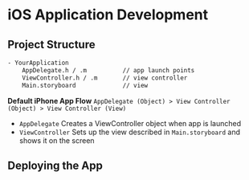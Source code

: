 # iOS Application Development



## Project Structure

```bash
- YourApplication
    AppDelegate.h / .m			// app launch points
    ViewController.h / .m       // view controller
	Main.storyboard		        // view
```

**Default iPhone App Flow**
`AppDelegate (Object) > View Controller (Object) > View Controller (View)`


- `AppDelegate` Creates a ViewController object when app is launched
- `ViewController` Sets up the view described in `Main.storyboard` and shows it on the screen



## Deploying the App







